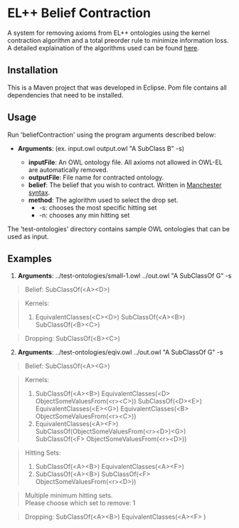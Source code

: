 # EL++ Belief Contraction 
A system for removing axioms from EL++ ontologies using the kernel contraction
algorithm and a total preorder rule to minimize information loss. A detailed explaination of the
algorithms used can be found
[here](https://bwconrad.github.io/2019/07/05/belief-contractions-on-large-ontologies-with-minimal-knowledge-loss.html). 

## Installation
This is a Maven project that was developed in Eclipse. Pom file contains all dependencies 
that need to be installed. 

## Usage
Run 'beliefContraction' using the program arguments described below:
+ **Arguments**: <inputFile> <outputFile> <belief> <method> (ex. input.owl output.owl "A SubClass B" -s)
    + __inputFile__: An OWL ontology file. All axioms not allowed in OWL-EL
      are automatically removed. 
    + __outputFile__: File name for contracted ontology.
    + __belief__: The belief that you wish to contract. Written in [Manchester
      syntax](https://www.w3.org/TR/owl2-manchester-syntax/#Formal_Description_for_Mapping_to_OWL_2_Functional-Style_Syntax).
    + __method__: The aglorithm used to select the drop set.
        + -s: chooses the most specific hitting set
        + -n: chooses any min hitting set

The 'test-ontologies' directory contains sample OWL ontologies that can be used as input. 

## Examples

1) **Arguments**: ../test-ontologies/small-1.owl ../out.owl "A SubClassOf G" -s
> Belief: SubClassOf(\<A>\<D>)


> Kernels: 
> 1) EquivalentClasses(\<C>\<D>) SubClassOf(\<A>\<B>) SubClassOf(\<B>\<C>)

> Dropping: SubClassOf(\<B>\<C>)

2) **Arguments**:  ../test-ontologies/eqiv.owl ../out.owl "A SubClassOf G" -s
> Belief: SubClassOf(\<A>\<G>)

> Kernels:  
> 1) SubClassOf(\<A>\<B>) EquivalentClasses(\<D> ObjectSomeValuesFrom(\<r>\<C>))
> SubClassOf(\<D>\<E>) EquivalentClasses(\<E>\<G>) EquivalentClasses(\<B>
> ObjectSomeValuesFrom(\<r>\<C>)) 
> 2) EquivalentClasses(\<A>\<F>) SubClassOf(ObjectSomeValuesFrom(\<r>\<D>)\<G>) SubClassOf(\<F> ObjectSomeValuesFrom(\<r>\<D>))

> Hitting Sets:
> 1) SubClassOf(\<A>\<B>) EquivalentClasses(\<A>\<F>)
> 2) SubClassOf(\<A>\<B>) SubClassOf(\<F> ObjectSomeValuesFrom(\<r>\<D>))

> Multiple minimum hitting sets. \
> Please choose which set to remove: 
1

> Dropping: 
SubClassOf(\<A>\<B>) EquivalentClasses(\<A>\<F> )

